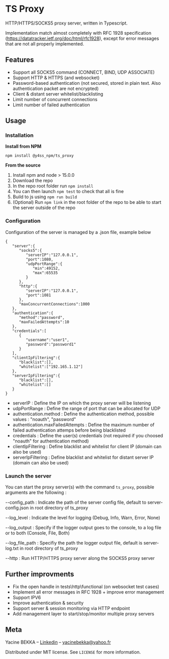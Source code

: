 # TS Proxy

HTTP/HTTPS/SOCKS5 proxy server, written in Typescript.

Implementation match almost completely with RFC 1928 specification (https://datatracker.ietf.org/doc/html/rfc1928), except for error messages that are not all properly implemented.

## Features

- Support all SOCKS5 command (CONNECT, BIND, UDP ASSOCIATE)
- Support HTTP & HTTPS (and websocket)
- Password-based authentication (not secured, stored in plain text. Also authentication packet are not encrypted)
- Client & distant server whitelist/blacklisting
- Limit number of concurrent connections
- Limit number of failed authentication

## Usage

### Installation

**Install from NPM**
```
npm install @y4ss_npm/ts_proxy
```

**From the source**

1. Install npm and node > 15.0.0
2. Download the repo
3. In the repo root folder run ```npm install```
4. You can then launch ```npm test``` to check that all is fine
5. Build to js using ```npm run build```
6. (Optional) Run ```npm link``` in the root folder of the repo to be able to start the server outside of the repo

### Configuration

Configuration of the server is managed by a .json file, example below 

```
{
   "server":{
      "socks5":{
         "serverIP":"127.0.0.1",
         "port":1080,
         "udpPortRange":{
            "min":49152,
            "max":65535
         }
      },
      "http":{
         "serverIP":"127.0.0.1",
         "port":1081
      },
      "maxConcurrentConnections":1000
   },
   "authentication":{							
      "method":"password",						
      "maxFailedAttempts":10 					
   },
   "credentials":[								
      {
         "username":"user1",
         "password":"password1"
      }
   ],
   "clientIpFiltering":{ 						
      "blacklist":[],
      "whitelist":["192.165.1.12"]
   },
   "serverIpFiltering":{						
      "blacklist":[],
      "whitelist":[]
   }
}
```

- serverIP : Define the IP on which the proxy server will be listening
- udpPortRange : Define the range of port that can be allocated for UDP
- authentication.method :  Define the authentication method, possible values : "noauth", "password"
- authentication.maxFailedAttempts :  Define the maximum number of failed authentication attemps before being blacklisted
- credentials : Define the user(s) credentials (not required if you choosed "noauth" for authentication method)
- clientIpFiltering : Define blacklist and whitelist for client IP (domain can also be used)
- serverIpFiltering : Define blacklist and whitelist for distant server IP (domain can also be used)


### Launch the server

You can start the proxy server(s) with the command ```ts_proxy```, possible arguments are the following : 

--config_path : Indicate the path of the server config file, default to server-config.json in root directory of ts_proxy

--log_level : Indicate the level for logging (Debug, Info, Warn, Error, None)

--log_output : Specify if the logger output goes to the console, to a log file or to both (Console, File, Both)

--log_file_path : Specifiy the path the logger output file, default is server-log.txt in root directory of ts_proxy

--http : Run HTTP/HTTPS proxy server along the SOCKS5 proxy server

## Further improvments

- Fix the open handle in tests\http\functional (on websocket test cases)
- Implement all error messages in RFC 1928 + improve error management
- Support IPV6
- Improve authentication & security
- Support server & session monitoring via HTTP endpoint
- Add management layer to start/stop/monitor multiple proxy servers

## Meta

Yacine BEKKA – [Linkedin](https://www.linkedin.com/in/yacine-bekka-519b79146) – yacinebekka@yahoo.fr

Distributed under MIT license. See ``LICENSE`` for more information.
